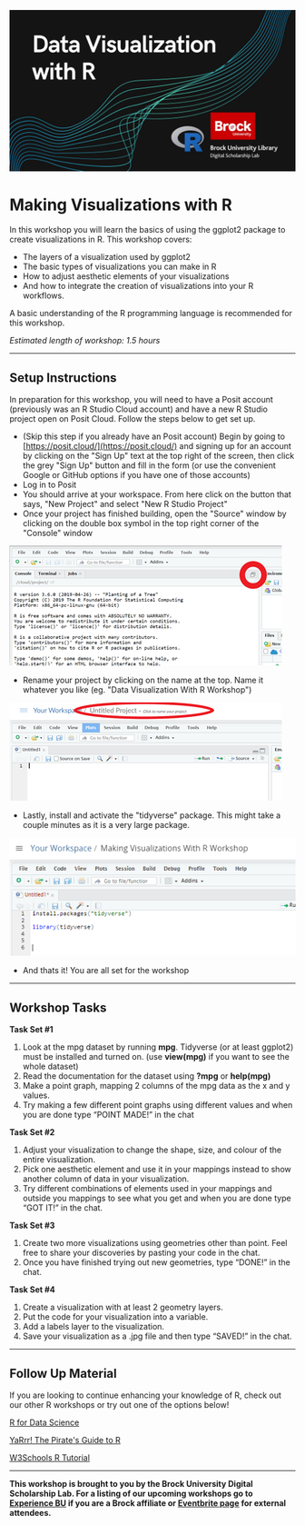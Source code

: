 ![Workshop Splash Image](Data-Visualization-in-R.jpg)


# Making Visualizations with R
In this workshop you will learn the basics of using the ggplot2 package to create visualizations in R.  This workshop covers:

- The layers of a visualization used by ggplot2 
- The basic types of visualizations you can make in R
- How to adjust aesthetic elements of your visualizations
- And how to integrate the creation of visualizations into your R workflows.

A basic understanding of the R programming language is recommended for this workshop.

*Estimated length of workshop: 1.5 hours*

----

## Setup Instructions
In preparation for this workshop, you will need to have a Posit account (previously was an R Studio Cloud account) and have a new R Studio project open on Posit Cloud.  Follow the steps below to get set up.

- (Skip this step if you already have an Posit account) Begin by going to [https://posit.cloud/](https://posit.cloud/) and signing up for an account by clicking on the "Sign Up" text at the top right of the screen, then click the grey "Sign Up" button and fill in the form (or use the convenient Google or GitHub options if you have one of those accounts)
- Log in to Posit
- You should arrive at your workspace.  From here click on the button that says, "New Project" and select "New R Studio Project"
- Once your project has finished building, open the "Source" window by clicking on the double box symbol in the top right corner of the "Console" window

![Source Button Location](image1.png)

- Rename your project by clicking on the name at the top.  Name it whatever you like (eg. "Data Visualization With R Workshop")

![Title Change](image2.png)

- Lastly, install and activate the "tidyverse" package.  This might take a couple minutes as it is a very large package. 

![Tidyverse Install](image3.png)

- And thats it!  You are all set for the workshop

----

## Workshop Tasks
**Task Set #1**
1. Look at the mpg dataset by running **mpg**.  Tidyverse (or at least ggplot2) must be installed and turned on.  (use **view(mpg)** if you want to see the whole dataset)
2. Read the documentation for the dataset using **?mpg** or **help(mpg)**
3. Make a point graph, mapping 2 columns of the mpg data as the x and y values.
4. Try making a few different point graphs using different values and when you are done type “POINT MADE!” in the chat


**Task Set #2**
1. Adjust your visualization to change the shape, size, and colour of the entire visualization.  
2. Pick one aesthetic element and use it in your mappings instead to show another column of data in your visualization.
3. Try different combinations of elements used in your mappings and outside you mappings to see what you get and when you are done type “GOT IT!” in the chat.


**Task Set #3**
1. Create two more visualizations using geometries other than point.  Feel free to share your discoveries by pasting your code in the chat.
2. Once you have finished trying out new geometries, type “DONE!” in the chat.


**Task Set #4**
1. Create a visualization with at least 2 geometry layers.
2. Put the code for your visualization into a variable.
3. Add a labels layer to the visualization.
4. Save your visualization as a .jpg file and then type “SAVED!” in the chat.

----

## Follow Up Material
If you are looking to continue enhancing your knowledge of R, check out our other R workshops or try out one of the options below!

[R for Data Science](https://r4ds.had.co.nz/index.html)

[YaRrr! The Pirate's Guide to R](https://bookdown.org/ndphillips/YaRrr/)   
  
[W3Schools R Tutorial](https://www.w3schools.com/r/default.asp)

----

**This workshop is brought to you by the Brock University Digital Scholarship Lab.  For a listing of our upcoming workshops go to [Experience BU](https://experiencebu.brocku.ca/organization/dsl) if you are a Brock affiliate or [Eventbrite page](https://www.eventbrite.ca/o/brock-university-digital-scholarship-lab-21661627350) for external attendees.**


